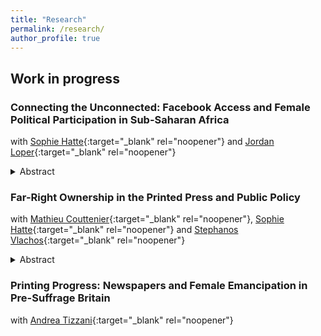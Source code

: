 ```yaml
---
title: "Research"
permalink: /research/
author_profile: true
---
```


## Work in progress

### Connecting the Unconnected: Facebook Access and Female Political Participation in Sub-Saharan Africa
with [Sophie Hatte][hatte_link]{:target="_blank" rel="noopener"} and [Jordan Loper][loper_link]{:target="_blank" rel="noopener"}

<style>
  .line-break {
    margin-bottom: 0.5px; /* Adjust the value to control the size of the space after the line break */
  }
</style>
<details>
<summary>Abstract </summary>
<div style="text-align: justify">
<small>
 Can social media promote female access to political positions? Internet and social media have facilitated a number of evolutions regarding ideas, perceptions and attitudes towards women and their role in society. This paper focuses on the sub-Saharan African context, where female under-representation is particularly salient in both the political and media spheres, and which experienced a rising penetration of Facebook over the past decade. We build a novel panel dataset at the constituency-election level and exploit variation in the electoral outcomes observed across 8,162 races occurring in the context of 63 parliamentary elections in 17 countries. We leverage the staggered introduction of Facebook's Free Basics -i.e. free access to Facebook through partner mobile operators- across constituencies and time, and document the success of this connectivity shock and its subsequent effect on female political representation. We find that larger accessibility of Facebook fosters the election of female candidates, but only in the medium-run. This effect is driven by female candidates endorsed by established political parties, and running for the first time. Analysis based on survey data shows that a larger demand for female leadership supports the electoral effect. Finally, we explore two transmission channels: (i) transfers of gender norms through exposure to Facebook content produced in more progressive countries, and (ii) greater visibility of female politicians through online campaigns. </small> <br><br>

</div>
</details>

### Far-Right Ownership in the Printed Press and Public Policy
with [Mathieu Couttenier][couttenier_link]{:target="_blank" rel="noopener"}, [Sophie Hatte][hatte_link]{:target="_blank" rel="noopener"} and [Stephanos Vlachos][vlachos_link]{:target="_blank" rel="noopener"}

<style>
  .line-break {
    margin-bottom: 0.5px; /* Adjust the value to control the size of the space after the line break */
  }
</style>
<details>
<summary>Abstract </summary>
<div style="text-align: justify">
<small>
Newspapers shape the beliefs and attitudes of citizens, creating room for politicians to extract a large political dividend of controlling the press.  By studying the take-over of one of the most important newspapers in Switzerland (the <i>Bazler Zeitung</i>) in 2010 by a prominent figure of the Swiss right-wing populist party (Swiss People’s Party, SVP), we estimate how politically motivated ownership in the media industry affects preferences towards public policy. By collecting the universe of news articles published in German-speaking Switzerland since 2006 by 7 leading daily newspapers, we show that, following the take-over, the editorial-line of the <i>Bazler Zeitung</i> converged towards the platform of the SVP. This convergence is particularly strong in weeks preceding important electoral events. In addition, we document endogenous responses in content production by the <i>Bazler Zeitung</i>’s competitors. Leveraging Switzerland’s referendum system on public policy issues, we measure alignment with political parties on policy preferences at the municipality level for 145 referendums over the 2002-2023 period. We show that the take-over significantly increased turnout and alignment with the SVP in municipalities where the <i>Bazler Zeitung</i> was circulating prior to it. </small> <br><br>
</div>
</details>


### Printing Progress: Newspapers and Female Emancipation in Pre-Suffrage Britain
with [Andrea Tizzani][tizzani_link]{:target="_blank" rel="noopener"}



[hatte_link]: https://sites.google.com/site/sophiehatte/
[couttenier_link]: https://sites.google.com/site/coutteniermathieu/home
[loper_link]: https://sites.google.com/view/jordanloper/home
[vlachos_link]: https://www.stephanosvlachos.com/
[tizzani_link]: https://www.andreatizzani.com/
